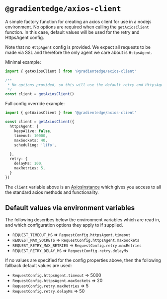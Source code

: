 # `@gradientedge/axios-client`

A simple factory function for creating an axios client for use in a nodejs environment. No
options are required when calling the `getAxiosClient` function. In this case, default values
will be used for the retry and HttpsAgent config.

Note that no `HttpAgent` config is provided. We expect all requests to be made via SSL and
therefore the only agent we care about is `HttpsAgent`.

Minimal example:
```typescript
import { getAxiosClient } from '@gradientedge/axios-client'

/**
 * No options provided, so this will use the default retry and HttpsAgent configuration.
 */
const client = getAxiosClient()
```

Full config override example:
```typescript
import { getAxiosClient } from '@gradientedge/axios-client'

const client = getAxiosClient({
  httpsAgent: {
    keepAlive: false,
    timeout: 10000,
    maxSockets: 40,
    scheduling: 'lifo',
    
  },
  retry: {
    delayMs: 100,
    maxRetries: 5,  
  }
})
```

The `client` variable above is an [AxiosInstance](https://github.com/axios/axios/blob/master/index.d.ts#L235) 
which gives you access to all the standard axios methods and functionality. 

## Default values via environment variables

The following describes below the environment variables which are read in, and which
configuration options they apply to if supplied.

- `REQUEST_TIMEOUT_MS` => `RequestConfig.httpsAgent.timeout`
- `REQUEST_MAX_SOCKETS` => `RequestConfig.httpsAgent.maxSockets`
- `REQUEST_RETRY_MAX_RETRIES` => `RequestConfig.retry.maxRetries`
- `REQUEST_RETRY_DELAY_MS` => `RequestConfig.retry.delayMs`

If no values are specified for the config properties above, then the following
fallback default values are used:

- `RequestConfig.httpsAgent.timeout` => 5000
- `RequestConfig.httpsAgent.maxSockets` => 20
- `RequestConfig.retry.maxRetries` => 5
- `RequestConfig.retry.delayMs` => 50
